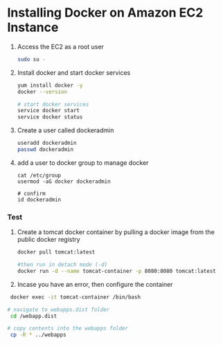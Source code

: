 # Installing Docker on Amazon EC2 Instance

1. Access the EC2 as a root user
   ```sh
   sudo su -
   ```
1. Install docker and start docker services
   ```sh 
   yum install docker -y
   docker --version 
   
   # start docker services
   service docker start
   service docker status
   ```
1. Create a user called dockeradmin
   ```sh
   useradd dockeradmin
   passwd dockeradmin
   ```
1. add a user to docker group to manage docker 
   ```
   cat /etc/group
   usermod -aG docker dockeradmin
   
   # confirm
   id dockeradmin
   ```
### Test
1. Create a tomcat docker container by pulling a docker image from the public docker registry
   ```sh
   docker pull tomcat:latest
   
   #then run in detach mode (-d)
   docker run -d --name tomcat-container -p 8080:8080 tomcat:latest
   ```
 1. Incase you have an error, then configure the container
   ```sh
    docker exec -it tomcat-container /bin/bash
   
   # navigate to webapps.dist folder
    cd /webapp.dist
   
   # copy contents into the webapps folder
    cp -R * ../webapps
   ```
    
